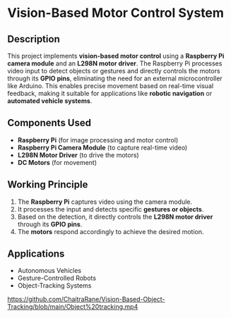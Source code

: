 # Vision-Based Motor Control System

## Description  
This project implements **vision-based motor control** using a **Raspberry Pi camera module** and an **L298N motor driver**. The Raspberry Pi processes video input to detect objects or gestures and directly controls the motors through its **GPIO pins**, eliminating the need for an external microcontroller like Arduino. This enables precise movement based on real-time visual feedback, making it suitable for applications like **robotic navigation** or **automated vehicle systems**.

## Components Used  
- **Raspberry Pi** (for image processing and motor control)  
- **Raspberry Pi Camera Module** (to capture real-time video)  
- **L298N Motor Driver** (to drive the motors)  
- **DC Motors** (for movement)  

## Working Principle  
1. The **Raspberry Pi** captures video using the camera module.  
2. It processes the input and detects specific **gestures or objects**.  
3. Based on the detection, it directly controls the **L298N motor driver** through its **GPIO pins**.  
4. The **motors** respond accordingly to achieve the desired motion.  

## Applications  
- Autonomous Vehicles  
- Gesture-Controlled Robots  
- Object-Tracking Systems  

https://github.com/ChaitraRane/Vision-Based-Object-Tracking/blob/main/Object%20tracking.mp4
